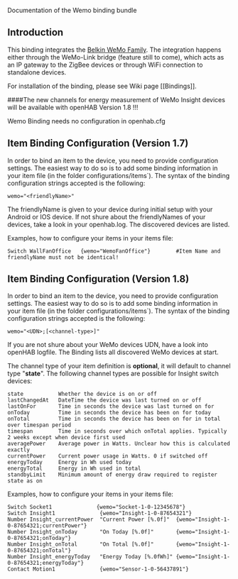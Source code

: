 Documentation of the Wemo binding bundle

## Introduction

This binding integrates the [Belkin WeMo Family](http://www.belkin.com/us/Products/c/home-automation/).
The integration happens either through the WeMo-Link bridge (feature still to come), which acts as an IP gateway to the ZigBee devices or through WiFi connection to standalone devices.

For installation of the binding, please see Wiki page [[Bindings]].

####The new channels for energy measurement of WeMo Insight devices will be available with openHAB Version 1.8 !!!

Wemo Binding needs no configuration in openhab.cfg


## Item Binding Configuration (Version 1.7)

In order to bind an item to the device, you need to provide configuration settings. The easiest way to do so is to add some binding information in your item file (in the folder configurations/items`). The syntax of the binding configuration strings accepted is the following:

    wemo="<friendlyName>"

The friendlyName is given to your device during initial setup with your Android or IOS device.
If not shure about the friendlyNames of your devices, take a look in your openhab.log. The discovered devices are listed.

Examples, how to configure your items in your items file:

    Switch WallFanOffice   {wemo="WemoFanOffice"}        #Item Name and friendlyName must not be identical!


## Item Binding Configuration (Version 1.8)

In order to bind an item to the device, you need to provide configuration settings. The easiest way to do so is to add some binding information in your item file (in the folder configurations/items`). The syntax of the binding configuration strings accepted is the following:

    wemo="<UDN>;[<channel-type>]"


If you are not shure about your WeMo devices UDN, have a look into openHAB logfile. The Binding lists all discovered WeMo devices at start.

The channel type of your item definition is **optional**, it will default to channel type "**state**".
The following channel types are possible for Insight switch devices:

    state           Whether the device is on or off
    lastChangedAt   DateTime the device was last turned on or off
    lastOnFor       Time in seconds the device was last turned on for
    onToday         Time in seconds the device has been on for today
    onTotal         Time in seconds the device has been on for in total over timespan period
    timespan        Time in seconds over which onTotal applies. Typically 2 weeks except when device first used
    averagePower    Average power in Watts. Unclear how this is calculated exactly
    currentPower    Current power usage in Watts. 0 if switched off
    energyToday     Energy in Wh used today
    energyTotal     Energy in Wh used in total
    standbyLimit    Minimum amount of energy draw required to register state as on

Examples, how to configure your items in your items file:

    Switch Socket1              {wemo="Socket-1-0-12345678"}
	Switch Insight1              {wemo="Insight-1-0-87654321"}
	Number Insight_currentPower  "Current Power [%.0f]"  {wemo="Insight-1-0-87654321;currentPower"}
	Number Insight_onToday       "On Today [%.0f]"       {wemo="Insight-1-0-87654321;onToday"}
	Number Insight_onTotal       "On Total [%.0f]"       {wemo="Insight-1-0-87654321;onTotal"}
	Number Insight_energyToday   "Energy Today [%.0fWh]" {wemo="Insight-1-0-87654321;energyToday"}
	Contact Motion1              {wemo="Sensor-1-0-56437891"}

